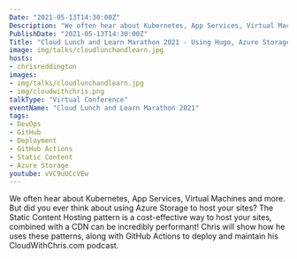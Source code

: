 ```yaml
---
Date: "2021-05-13T14:30:00Z"
Description: "We often hear about Kubernetes, App Services, Virtual Machines and more. But did you ever think about using Azure Storage to host your sites? The Static Content Hosting pattern is a cost-effective way to host your sites, combined with a CDN can be incredibly performant! Chris will show how he uses these patterns, along with GitHub Actions to deploy and maintain his CloudWithChris.com podcast."
PublishDate: "2021-05-13T14:30:00Z"
Title: "Cloud Lunch and Learn Marathon 2021 - Using Hugo, Azure Storage and Azure CDN for a cheap & performant site on Azure"
image: img/talks/cloudlunchandlearn.jpg
hosts:
- chrisreddington
images:
- img/talks/cloudlunchandlearn.jpg
- img/cloudwithchris.png
talkType: "Virtual Conference"
eventName: "Cloud Lunch and Learn Marathon 2021"
tags:
- DevOps
- GitHub
- Deployment
- GitHub Actions
- Static Content
- Azure Storage
youtube: vVC9uUCcVEw
---
```

We often hear about Kubernetes, App Services, Virtual Machines and more. But did you ever think about using Azure Storage to host your sites? The Static Content Hosting pattern is a cost-effective way to host your sites, combined with a CDN can be incredibly performant! Chris will show how he uses these patterns, along with GitHub Actions to deploy and maintain his CloudWithChris.com podcast.